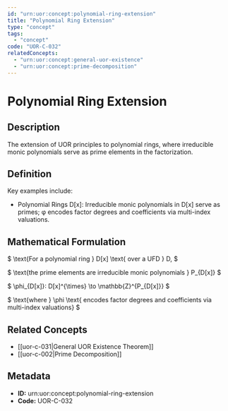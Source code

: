 ```yaml
---
id: "urn:uor:concept:polynomial-ring-extension"
title: "Polynomial Ring Extension"
type: "concept"
tags:
  - "concept"
code: "UOR-C-032"
relatedConcepts:
  - "urn:uor:concept:general-uor-existence"
  - "urn:uor:concept:prime-decomposition"
---
```


# Polynomial Ring Extension

## Description

The extension of UOR principles to polynomial rings, where irreducible monic polynomials serve as prime elements in the factorization.

## Definition

Key examples include:

- Polynomial Rings D[x]: Irreducible monic polynomials in D[x] serve as primes; φ encodes factor degrees and coefficients via multi-index valuations.

## Mathematical Formulation

$
\text{For a polynomial ring } D[x] \text{ over a UFD } D,
$

$
\text{the prime elements are irreducible monic polynomials } P_{D[x]}
$

$
\phi_{D[x]}: D[x]^{\times} \to \mathbb{Z}^{P_{D[x]}}
$

$
\text{where } \phi \text{ encodes factor degrees and coefficients via multi-index valuations}
$

## Related Concepts

- [[uor-c-031|General UOR Existence Theorem]]
- [[uor-c-002|Prime Decomposition]]

## Metadata

- **ID:** urn:uor:concept:polynomial-ring-extension
- **Code:** UOR-C-032
